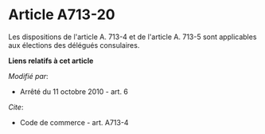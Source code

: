 # Article A713-20

Les dispositions        de l'article  A. 713-4 et de l'article A. 713-5 sont applicables aux élections des délégués
consulaires.

**Liens relatifs à cet article**

_Modifié par_:

  - Arrêté du 11 octobre 2010 - art. 6

_Cite_:

  - Code de commerce - art. A713-4
